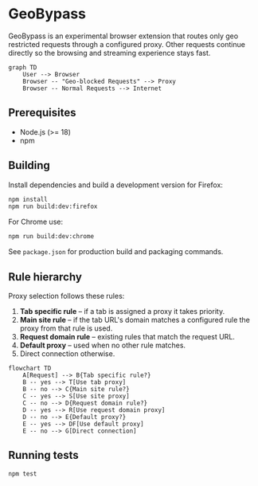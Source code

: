 # GeoBypass

GeoBypass is an experimental browser extension that routes only geo restricted requests through a configured proxy.  Other requests continue directly so the browsing and streaming experience stays fast.

```mermaid
graph TD
    User --> Browser
    Browser -- "Geo-blocked Requests" --> Proxy
    Browser -- Normal Requests --> Internet
```

## Prerequisites

* Node.js (>= 18)
* npm

## Building

Install dependencies and build a development version for Firefox:

```bash
npm install
npm run build:dev:firefox
```

For Chrome use:

```bash
npm run build:dev:chrome
```

See `package.json` for production build and packaging commands.

## Rule hierarchy

Proxy selection follows these rules:

1. **Tab specific rule** – if a tab is assigned a proxy it takes priority.
2. **Main site rule** – if the tab URL's domain matches a configured rule the proxy from that rule is used.
3. **Request domain rule** – existing rules that match the request URL.
4. **Default proxy** – used when no other rule matches.
5. Direct connection otherwise.

```mermaid
flowchart TD
    A[Request] --> B{Tab specific rule?}
    B -- yes --> T[Use tab proxy]
    B -- no --> C{Main site rule?}
    C -- yes --> S[Use site proxy]
    C -- no --> D{Request domain rule?}
    D -- yes --> R[Use request domain proxy]
    D -- no --> E{Default proxy?}
    E -- yes --> DF[Use default proxy]
    E -- no --> G[Direct connection]
```

## Running tests

```bash
npm test
```
